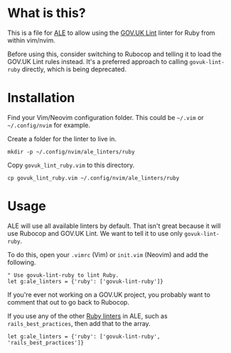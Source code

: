 # What is this?

This is a file for [ALE](https://github.com/w0rp/ale) to allow using the
[GOV.UK Lint](https://github.com/alphagov/govuk-lint) linter for Ruby from
within vim/nvim.

Before using this, consider switching to Rubocop and telling it to load the
GOV.UK Lint rules instead. It's a preferred approach to calling
`govuk-lint-ruby` directly, which is being deprecated.

# Installation

Find your Vim/Neovim configuration folder. This could be `~/.vim` or
`~/.config/nvim` for example.

Create a folder for the linter to live in.

```
mkdir -p ~/.config/nvim/ale_linters/ruby
```

Copy `govuk_lint_ruby.vim` to this directory.

```
cp govuk_lint_ruby.vim ~/.config/nvim/ale_linters/ruby
```

# Usage

ALE will use all available linters by default. That isn't great because it will
use Rubocop and GOV.UK Lint. We want to tell it to use only `govuk-lint-ruby`.

To do this, open your `.vimrc` (Vim) or `init.vim` (Neovim) and add the
following.

```
" Use govuk-lint-ruby to lint Ruby.
let g:ale_linters = {'ruby': ['govuk-lint-ruby']}
```

If you're ever not working on a GOV.UK project, you probably want to comment
that out to go back to Rubocop.

If you use any of the other [Ruby linters](https://github.com/w0rp/ale/tree/master/ale_linters/ruby)
in ALE, such as `rails_best_practices`, then add that to the array.

```
let g:ale_linters = {'ruby': ['govuk-lint-ruby', 'rails_best_practices']}

```
